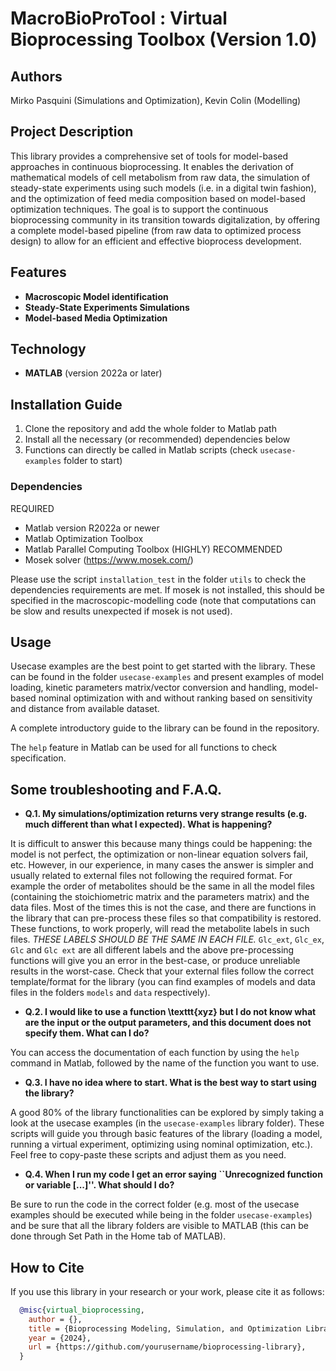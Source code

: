 # MacroBioProTool : Virtual Bioprocessing Toolbox (Version 1.0)

## Authors
Mirko Pasquini (Simulations and Optimization), Kevin Colin (Modelling)

## Project Description
This library provides a comprehensive set of tools for model-based approaches in continuous bioprocessing. It enables the derivation of mathematical models of cell metabolism from raw data, the simulation of steady-state experiments using such models (i.e. in a digital twin fashion), and the optimization of feed media composition based on model-based optimization techniques. The goal is to support the continuous bioprocessing community in its transition towards digitalization, by offering a complete model-based pipeline (from raw data to optimized process design) to allow for an efficient and effective bioprocess development.

## Features
- **Macroscopic Model identification**
- **Steady-State Experiments Simulations**
- **Model-based Media Optimization**

## Technology
- **MATLAB** (version 2022a or later)

## Installation Guide

1. Clone the repository and add the whole folder to Matlab path
2. Install all the necessary (or recommended) dependencies below
3. Functions can directly be called in Matlab scripts (check ```usecase-examples``` folder to start)

### Dependencies
REQUIRED
  - Matlab version R2022a or newer
  - Matlab Optimization Toolbox
  - Matlab Parallel Computing Toolbox
(HIGHLY) RECOMMENDED
  - Mosek solver (https://www.mosek.com/)

Please use the script ```installation_test``` in the folder ```utils``` to check the dependencies requirements are met. If mosek is not installed, this should be specified in the macroscopic-modelling code (note that computations can be slow and results unexpected if mosek is not used). 

## Usage
Usecase examples are the best point to get started with the library. These can be found in the folder ```usecase-examples``` and present examples of model loading, kinetic parameters matrix/vector conversion and handling, model-based nominal optimization with and without ranking based on sensitivity and distance from available dataset.

A complete introductory guide to the library can be found in the repository.

The ```help``` feature in Matlab can be used for all functions to check specification. 

## Some troubleshooting and F.A.Q.

- **Q.1. My simulations/optimization returns very strange results (e.g. much different than what I expected). What is happening?**

It is difficult to answer this because many things could be happening: the model is not perfect, the optimization or non-linear equation solvers fail, etc. However, in our experience, in many cases the answer is simpler and usually related to external files not following the required format. For example the order of metabolites should be the same in all the model files (containing the stoichiometric matrix and the parameters matrix) and the data files. Most of the times this is not the case, and there are functions in the library that can pre-process these files so that compatibility is restored. These functions, to work properly, will read the metabolite labels in such files. _THESE LABELS SHOULD BE THE SAME IN EACH FILE._ ``Glc_ext``, ``Glc_ex``, ``Glc`` and ``Glc ext`` are all different labels and the above pre-processing functions will give you an error in the best-case, or produce unreliable results in the worst-case. Check that your external files follow the correct template/format for the library (you can find examples of models and data files in the folders ```models``` and ```data``` respectively).  

- **Q.2. I would like to use a function \texttt{xyz} but I do not know what are the input or the output parameters, and this document does not specify them. What can I do?**

You can access the documentation of each function by using the ```help``` command in Matlab, followed by the name of the function you want to use.

- **Q.3. I have no idea where to start. What is the best way to start using the library?**

A good $80\%$ of the library functionalities can be explored by simply taking a look at the usecase examples (in the ```usecase-examples``` library folder). These scripts will guide you through basic features of the library (loading a model, running a virtual experiment, optimizing using nominal optimization, etc.). Feel free to copy-paste these scripts and adjust them as you need.

- **Q.4. When I run my code I get an error saying ``Unrecognized function or variable [...]''. What should I do?**

Be sure to run the code in the correct folder (e.g. most of the usecase examples should be executed while being in the folder ```usecase-examples```) and be sure that all the library folders are visible to MATLAB (this can be done through Set Path in the Home tab of MATLAB). 

## How to Cite
If you use this library in your research or your work, please cite it as follows:

```bibtex
  @misc{virtual_bioprocessing,
    author = {},
    title = {Bioprocessing Modeling, Simulation, and Optimization Library},
    year = {2024},
    url = {https://github.com/yourusername/bioprocessing-library},
  }
```

